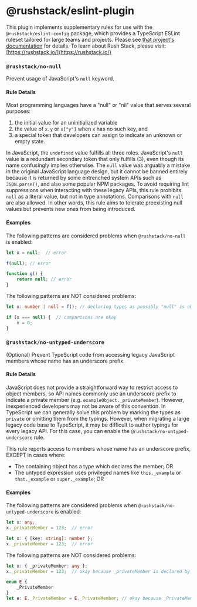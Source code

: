 # @rushstack/eslint-plugin

This plugin implements supplementary rules for use with the `@rushstack/eslint-config` package,
which provides a TypeScript ESLint ruleset tailored for large teams and projects.
Please see [that project's documentation](https://www.npmjs.com/package/@rushstack/eslint-config)
for details.  To learn about Rush Stack, please visit: [https://rushstack.io/](https://rushstack.io/)

### `@rushstack/no-null`

Prevent usage of JavaScript's `null` keyword.

#### Rule Details

Most programming languages have a "null" or "nil" value that serves several purposes:

1. the initial value for an uninitialized variable
2. the value of `x.y` or `x["y"]` when `x` has no such key, and
3. a special token that developers can assign to indicate an unknown or empty state.

In JavaScript, the `undefined` value fulfills all three roles.  JavaScript's `null` value is a redundant secondary
token that only fulfills (3), even though its name confusingly implies otherwise.  The `null` value was arguably
a mistake in the original JavaScript language design, but it cannot be banned entirely because it is returned
by some entrenched system APIs such as `JSON.parse()`, and also some popular NPM packages.  To avoid requiring
lint suppressions when interacting with these legacy APIs, this rule prohibits `null` as a literal value, but not
in type annotations.  Comparisons with `null` are also allowed.  In other words, this rule aims to tolerate
preexisting null values but prevents new ones from being introduced.

#### Examples

The following patterns are considered problems when `@rushstack/no-null` is enabled:

```ts
let x = null;  // error

f(null); // error

function g() {
    return null; // error
}
```

The following patterns are NOT considered problems:

```ts
let x: number | null = f(); // declaring types as possibly "null" is okay

if (x === null) {  // comparisons are okay
    x = 0;
}
```

### `@rushstack/no-untyped-underscore`

(Optional) Prevent TypeScript code from accessing legacy JavaScript members whose name has an underscore prefix.

#### Rule Details

JavaScript does not provide a straightforward way to restrict access to object members, so API names commonly
use an underscore prefix to indicate a private member (e.g. `exampleObject._privateMember`).  However, inexperienced
developers may not be aware of this convention.  In TypeScript we can generally solve this problem by marking the types
as `private` or omitting them from the typings.  However, when migrating a large legacy code base to TypeScript,
it may be difficult to author typings for every legacy API.  For this case, you can enable the
`@rushstack/no-untyped-underscore` rule.

This rule reports access to members whose name has an underscore prefix, EXCEPT in cases where:

- The containing object has a type which declares the member; OR
- The untyped expression uses privileged names like `this._example` or `that._example` or `super._example`; OR

#### Examples

The following patterns are considered problems when `@rushstack/no-untyped-underscore` is enabled:

```ts
let x: any;
x._privateMember = 123;  // error

let x: { [key: string]: number };
x._privateMember = 123;  // error
```

The following patterns are NOT considered problems:

```ts
let x: { _privateMember: any };
x._privateMember = 123;  // okay because _privateMember is declared by x's type

enum E {
    _PrivateMember
}
let e: E._PrivateMember = E._PrivateMember; // okay because _PrivateMember is declared by E
```
